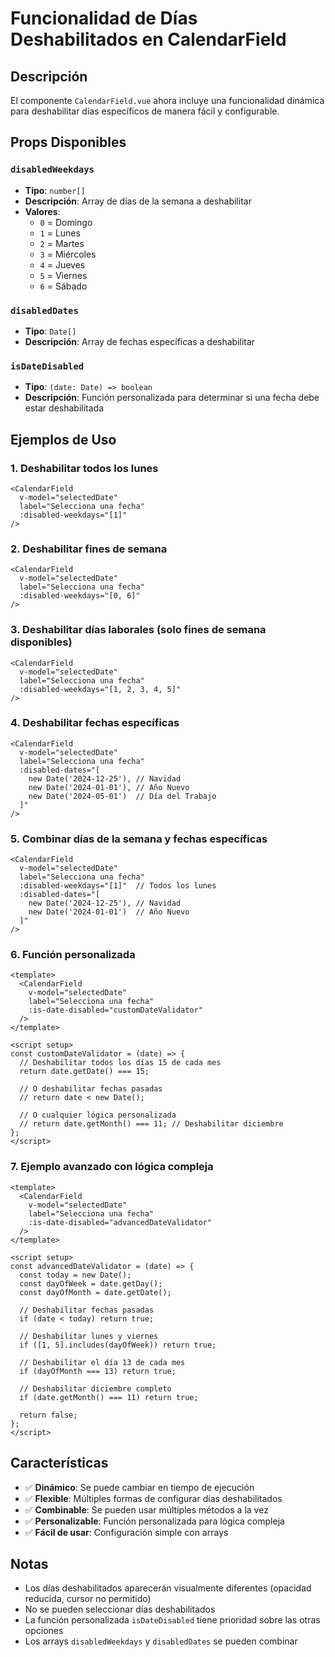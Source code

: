 # Funcionalidad de Días Deshabilitados en CalendarField

## Descripción

El componente `CalendarField.vue` ahora incluye una funcionalidad dinámica para deshabilitar días específicos de manera fácil y configurable.

## Props Disponibles

### `disabledWeekdays`
- **Tipo**: `number[]`
- **Descripción**: Array de días de la semana a deshabilitar
- **Valores**: 
  - `0` = Domingo
  - `1` = Lunes
  - `2` = Martes
  - `3` = Miércoles
  - `4` = Jueves
  - `5` = Viernes
  - `6` = Sábado

### `disabledDates`
- **Tipo**: `Date[]`
- **Descripción**: Array de fechas específicas a deshabilitar

### `isDateDisabled`
- **Tipo**: `(date: Date) => boolean`
- **Descripción**: Función personalizada para determinar si una fecha debe estar deshabilitada

## Ejemplos de Uso

### 1. Deshabilitar todos los lunes
```vue
<CalendarField
  v-model="selectedDate"
  label="Selecciona una fecha"
  :disabled-weekdays="[1]"
/>
```

### 2. Deshabilitar fines de semana
```vue
<CalendarField
  v-model="selectedDate"
  label="Selecciona una fecha"
  :disabled-weekdays="[0, 6]"
/>
```

### 3. Deshabilitar días laborales (solo fines de semana disponibles)
```vue
<CalendarField
  v-model="selectedDate"
  label="Selecciona una fecha"
  :disabled-weekdays="[1, 2, 3, 4, 5]"
/>
```

### 4. Deshabilitar fechas específicas
```vue
<CalendarField
  v-model="selectedDate"
  label="Selecciona una fecha"
  :disabled-dates="[
    new Date('2024-12-25'), // Navidad
    new Date('2024-01-01'), // Año Nuevo
    new Date('2024-05-01')  // Día del Trabajo
  ]"
/>
```

### 5. Combinar días de la semana y fechas específicas
```vue
<CalendarField
  v-model="selectedDate"
  label="Selecciona una fecha"
  :disabled-weekdays="[1]"  // Todos los lunes
  :disabled-dates="[
    new Date('2024-12-25'), // Navidad
    new Date('2024-01-01')  // Año Nuevo
  ]"
/>
```

### 6. Función personalizada
```vue
<template>
  <CalendarField
    v-model="selectedDate"
    label="Selecciona una fecha"
    :is-date-disabled="customDateValidator"
  />
</template>

<script setup>
const customDateValidator = (date) => {
  // Deshabilitar todos los días 15 de cada mes
  return date.getDate() === 15;
  
  // O deshabilitar fechas pasadas
  // return date < new Date();
  
  // O cualquier lógica personalizada
  // return date.getMonth() === 11; // Deshabilitar diciembre
};
</script>
```

### 7. Ejemplo avanzado con lógica compleja
```vue
<template>
  <CalendarField
    v-model="selectedDate"
    label="Selecciona una fecha"
    :is-date-disabled="advancedDateValidator"
  />
</template>

<script setup>
const advancedDateValidator = (date) => {
  const today = new Date();
  const dayOfWeek = date.getDay();
  const dayOfMonth = date.getDate();
  
  // Deshabilitar fechas pasadas
  if (date < today) return true;
  
  // Deshabilitar lunes y viernes
  if ([1, 5].includes(dayOfWeek)) return true;
  
  // Deshabilitar el día 13 de cada mes
  if (dayOfMonth === 13) return true;
  
  // Deshabilitar diciembre completo
  if (date.getMonth() === 11) return true;
  
  return false;
};
</script>
```

## Características

- ✅ **Dinámico**: Se puede cambiar en tiempo de ejecución
- ✅ **Flexible**: Múltiples formas de configurar días deshabilitados
- ✅ **Combinable**: Se pueden usar múltiples métodos a la vez
- ✅ **Personalizable**: Función personalizada para lógica compleja
- ✅ **Fácil de usar**: Configuración simple con arrays

## Notas

- Los días deshabilitados aparecerán visualmente diferentes (opacidad reducida, cursor no permitido)
- No se pueden seleccionar días deshabilitados
- La función personalizada `isDateDisabled` tiene prioridad sobre las otras opciones
- Los arrays `disabledWeekdays` y `disabledDates` se pueden combinar
